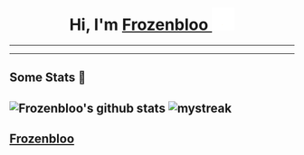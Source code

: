 # <h1 align="center">Hi, I'm <a href="https://github.com/Frozenbloo">Frozenbloo <a><img src="https://github.com/Frozenbloo/Frozenbloo/blob/main/ReadMeWaveGif.gif" width="40px" /></h1>
---  
  
  
---

## Some Stats 🚀
![Frozenbloo's github stats](https://github-readme-stats.vercel.app/api?username=Frozenbloo&show_icons=true&theme=tokyonight)
<img src="https://github-readme-streak-stats.herokuapp.com/?user=AkuraDiary&theme=tokyonight" alt="mystreak"/>
---
<a href="https://github.com/Frozenbloo">Frozenbloo <a>
------
